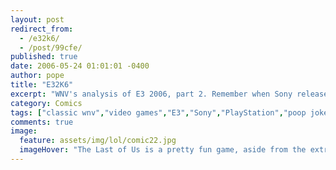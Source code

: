 ```yaml
---
layout: post
redirect_from: 
  - /e32k6/
  - /post/99cfe/
published: true
date: 2006-05-24 01:01:01 -0400
author: pope
title: "E32K6"
excerpt: "WNV's analysis of E3 2006, part 2. Remember when Sony released a giant, overpowered, weird looking, new console? Yeah me neither."
category: Comics
tags: ["classic wnv","video games","E3","Sony","PlayStation","poop jokes"]
comments: true 
image:
  feature: assets/img/lol/comic22.jpg
  imageHover: "The Last of Us is a pretty fun game, aside from the extremely mushy, chunky, smelly controller. Although the corn makes for a very interesting weapon switching scheme."
---
```


